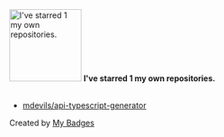 <img src="https://my-badges.github.io/my-badges/self-star.png" alt="I&apos;ve starred 1 my own repositories." title="I&apos;ve starred 1 my own repositories." width="128">
<strong>I&apos;ve starred 1 my own repositories.</strong>
<br><br>

- <a href="https://github.com/mdevils/api-typescript-generator">mdevils/api-typescript-generator</a>


Created by <a href="https://github.com/my-badges/my-badges">My Badges</a>